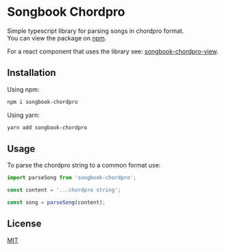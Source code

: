 # Songbook Chordpro

Simple typescript library for parsing songs in chordpro format.  
You can view the package on [npm](https://npmjs.com/package/songbook-chordpro).

For a react component that uses the library see: [songbook-chordpro-view](https://github.com/matejkubinec/songbook-chordpro-view).

## Installation

Using npm:

```bash
npm i songbook-chordpro
```

Using yarn:

```bash
yarn add songbook-chordpro

```

## Usage

To parse the chordpro string to a common format use:

```ts
import parseSong from 'songbook-chordpro';

const content = '...chordpro string';

const song = parseSong(content);
```

## License

[MIT](./license.txt)
